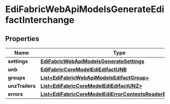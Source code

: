 
# EdiFabricWebApiModelsGenerateEdifactInterchange

## Properties
Name | Type | Description | Notes
------------ | ------------- | ------------- | -------------
**settings** | [**EdiFabricWebApiModelsGenerateSettings**](EdiFabricWebApiModelsGenerateSettings.md) |  |  [optional]
**unb** | [**EdiFabricCoreModelEdiEdifactUNB**](EdiFabricCoreModelEdiEdifactUNB.md) |  |  [optional]
**groups** | [**List&lt;EdiFabricWebApiModelsEdifactGroup&gt;**](EdiFabricWebApiModelsEdifactGroup.md) |  |  [optional]
**unzTrailers** | [**List&lt;EdiFabricCoreModelEdiEdifactUNZ&gt;**](EdiFabricCoreModelEdiEdifactUNZ.md) |  |  [optional]
**errors** | [**List&lt;EdiFabricCoreModelEdiErrorContextsReaderErrorContext&gt;**](EdiFabricCoreModelEdiErrorContextsReaderErrorContext.md) |  |  [optional]



